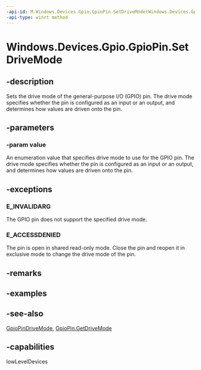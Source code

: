 ```yaml
---
-api-id: M:Windows.Devices.Gpio.GpioPin.SetDriveMode(Windows.Devices.Gpio.GpioPinDriveMode)
-api-type: winrt method
---
```


<!-- Method syntax
public void SetDriveMode(Windows.Devices.Gpio.GpioPinDriveMode value)
-->

# Windows.Devices.Gpio.GpioPin.SetDriveMode

## -description
Sets the drive mode of the general-purpose I/O (GPIO) pin. The drive mode specifies whether the pin is configured as an input or an output, and determines how values are driven onto the pin.

## -parameters
### -param value
An enumeration value that specifies drive mode to use for the GPIO pin. The drive mode specifies whether the pin is configured as an input or an output, and determines how values are driven onto the pin.

## -exceptions
### E_INVALIDARG

The GPIO pin does not support the specified drive mode.

### E_ACCESSDENIED

The pin is open in shared read-only mode. Close the pin and reopen it in exclusive mode to change the drive mode of the pin.

## -remarks

## -examples

## -see-also
[GpioPinDriveMode](gpiopindrivemode.md), [GpioPin.GetDriveMode](gpiopin_getdrivemode.md)

## -capabilities
lowLevelDevices